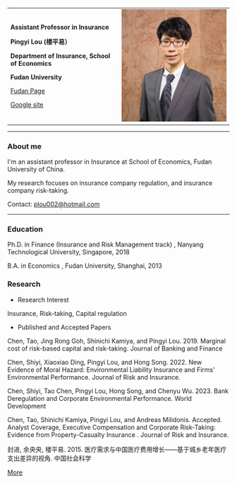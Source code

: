 <div>
<table border="0">
  <tr>
    <td width="50%">
      <p><b>Assistant Professor in Insurance</b></p>
      <p><b>Pingyi Lou (楼平易）</b></p>
      <p><b>Department of Insurance, School of Economics</b></p>
      <p><b>Fudan University</b></p>
      <p><a href="https://econ.fudan.edu.cn/sdpzw-con.jsp?urltype=news.NewsContentUrl&wbtreeid=1658&wbnewsid=14218">Fudan Page</a></p>
      <p><a href="https://sites.google.com/view/plou002/home">Google site</a></p>
    </td>
    <td width="50%">
      <img src="/1.jpg" width="150%">
    </td>
  </tr>
</table>
</div>

---

### About me

I'm an assistant professor in Insurance at School of Economics,  Fudan University of China.

My research focuses on insurance company regulation, and insurance company risk-taking.

Contact: <a href="mailto:plou002@hotmail.com">plou002@hotmail.com</a>

---

### Education
Ph.D.  in Finance (Insurance and Risk Management track) , Nanyang Technological University, Singapore, 2018

B.A. in Economics , Fudan University, Shanghai, 2013

### Research
- Research Interest

 Insurance, Risk-taking, Capital regulation

- Published and Accepted Papers

Chen, Tao, Jing Rong Goh, Shinichi Kamiya, and Pingyi Lou. 2019. Marginal cost of risk-based capital and risk-taking. Journal of Banking and Finance 

Chen, Shiyi, Xiaoxiao Ding, Pingyi Lou, and Hong Song. 2022. New Evidence of Moral Hazard: Environmental Liability Insurance and Firms' Environmental Performance. Journal of Risk and Insurance.

Chen, Shiyi, Tao Chen, Pingyi Lou, Hong Song, and Chenyu Wu. 2023. Bank Deregulation and Corporate Environmental Performance. World Development  

Chen, Tao, Shinichi Kamiya, Pingyi Lou, and Andreas Milidonis. Accepted. Analyst Coverage, Executive Compensation and Corporate Risk-Taking: Evidence from Property-Casualty Insurance . Journal of Risk and Insurance. 

封进, 余央央, 楼平易. 2015. 医疗需求与中国医疗费用增长——基于城乡老年医疗支出差异的视角.  中国社会科学

<a href="https://sites.google.com/view/plou002/home">More</a>
